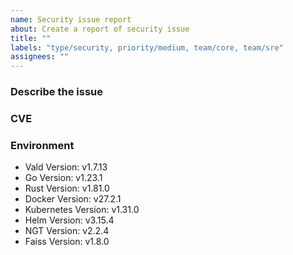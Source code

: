 ```yaml
---
name: Security issue report
about: Create a report of security issue
title: ""
labels: "type/security, priority/medium, team/core, team/sre"
assignees: ""
---
```


### Describe the issue

<!-- A clear and concise description of what the issue is. -->

### CVE

### Environment

<!--- Please change the versions below along with your environment -->

- Vald Version: v1.7.13
- Go Version: v1.23.1
- Rust Version: v1.81.0
- Docker Version: v27.2.1
- Kubernetes Version: v1.31.0
- Helm Version: v3.15.4
- NGT Version: v2.2.4
- Faiss Version: v1.8.0

